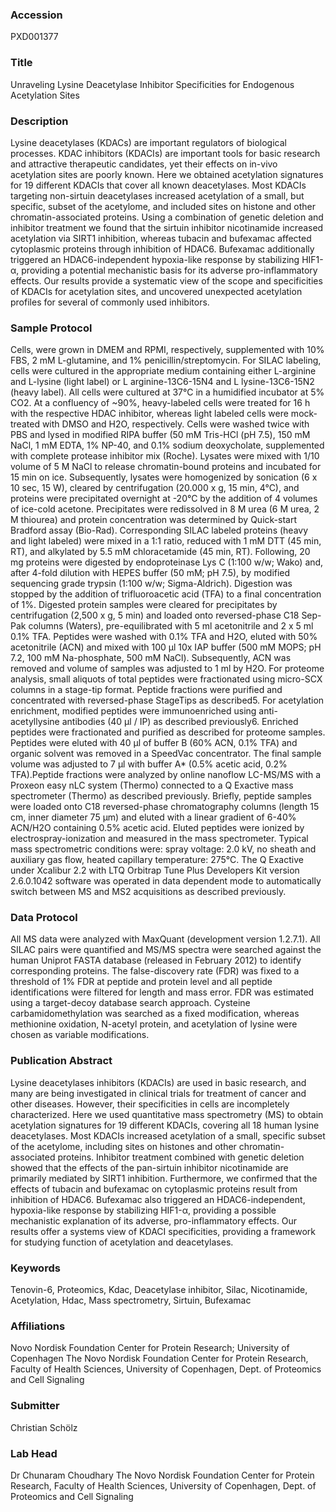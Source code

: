 ### Accession
PXD001377

### Title
Unraveling Lysine Deacetylase Inhibitor Specificities for Endogenous Acetylation Sites

### Description
Lysine deacetylases (KDACs) are important regulators of biological processes. KDAC inhibitors (KDACIs) are important tools for basic research and attractive therapeutic candidates, yet their effects on in-vivo acetylation sites are poorly known. Here we obtained acetylation signatures for 19 different KDACIs that cover all known deacetylases. Most KDACIs targeting non-sirtuin deacetylases increased acetylation of a small, but specific, subset of the acetylome, and included sites on histone and other chromatin-associated proteins.  Using a combination of genetic deletion and inhibitor treatment we found that the sirtuin inhibitor nicotinamide increased acetylation via SIRT1 inhibition, whereas tubacin and bufexamac affected cytoplasmic proteins through inhibition of HDAC6. Bufexamac additionally triggered an HDAC6-independent hypoxia-like response by stabilizing HIF1-α, providing a potential mechanistic basis for its adverse pro-inflammatory effects. Our results provide a systematic view of the scope and specificities of KDACIs for acetylation sites, and uncovered unexpected acetylation profiles for several of commonly used inhibitors.

### Sample Protocol
Cells, were grown in DMEM and RPMI, respectively, supplemented with 10% FBS, 2 mM L-glutamine, and 1% penicillin/streptomycin. For SILAC labeling, cells were cultured in the appropriate medium containing either L-arginine and L-lysine (light label) or L arginine-13C6-15N4 and L lysine-13C6-15N2 (heavy label). All cells were cultured at 37°C in a humidified incubator at 5% CO2. At a confluency of ~90%, heavy-labeled cells were treated for 16 h with the respective HDAC inhibitor, whereas light labeled cells were mock-treated with DMSO and H2O, respectively. Cells were washed twice with PBS and lysed in modified RIPA buffer (50 mM Tris-HCl (pH 7.5), 150 mM NaCl, 1 mM EDTA, 1% NP-40, and 0.1% sodium deoxycholate, supplemented with complete protease inhibitor mix (Roche). Lysates were mixed with 1/10 volume of 5 M NaCl to release chromatin-bound proteins and incubated for 15 min on ice. Subsequently, lysates were homogenized by sonication (6 x 10 sec, 15 W), cleared by centrifugation (20.000 x g, 15 min, 4°C), and proteins were precipitated overnight at -20°C by the addition of 4 volumes of ice-cold acetone. Precipitates were redissolved in 8 M urea (6 M urea, 2 M thiourea) and protein concentration was determined by Quick-start Bradford assay (Bio-Rad). Corresponding SILAC labeled proteins (heavy and light labeled) were mixed in a 1:1 ratio, reduced with 1 mM DTT (45 min, RT), and alkylated by 5.5 mM chloracetamide (45 min, RT). Following, 20 mg proteins were digested by endoproteinase Lys C (1:100 w/w; Wako) and, after 4-fold dilution with HEPES buffer (50 mM; pH 7.5), by modified sequencing grade trypsin (1:100 w/w; Sigma-Aldrich). Digestion was stopped by the addition of trifluoroacetic acid (TFA) to a final concentration of 1%. Digested protein samples were cleared for precipitates by centrifugation (2,500 x g, 5 min) and loaded onto reversed-phase C18 Sep-Pak columns (Waters), pre-equilibrated with 5 ml acetonitrile and 2 x 5 ml 0.1% TFA. Peptides were washed with 0.1% TFA and H2O, eluted with 50% acetonitrile (ACN) and mixed with 100 µl 10x IAP buffer (500 mM MOPS; pH 7.2, 100 mM Na-phosphate, 500 mM NaCl). Subsequently, ACN was removed and volume of samples was adjusted to 1 ml by H2O. For proteome analysis, small aliquots of total peptides were fractionated using micro-SCX columns in a stage-tip format. Peptide fractions were purified and concentrated with reversed-phase StageTips as described5. For acetylation enrichment, modified peptides were immunoenriched using anti-acetyllysine antibodies (40 µl / IP) as described previously6. Enriched peptides were fractionated and purified as described for proteome samples. Peptides were eluted with 40 µl of buffer B (60% ACN, 0.1% TFA) and organic solvent was removed in a SpeedVac concentrator. The final sample volume was adjusted to 7 µl with buffer A* (0.5% acetic acid, 0.2% TFA).Peptide fractions were analyzed by online nanoflow LC-MS/MS with a Proxeon easy nLC system (Thermo) connected to a Q Exactive mass spectrometer (Thermo) as described previously. Briefly, peptide samples were loaded onto C18 reversed-phase chromatography columns (length 15 cm, inner diameter 75 µm) and eluted with a linear gradient of 6-40% ACN/H2O containing 0.5% acetic acid. Eluted peptides were ionized by electrospray-ionization and measured in the mass spectrometer. Typical mass spectrometric conditions were: spray voltage: 2.0 kV, no sheath and auxiliary gas flow, heated capillary temperature: 275°C. The Q Exactive under Xcalibur 2.2 with LTQ Orbitrap Tune Plus Developers Kit version 2.6.0.1042 software was operated in data dependent mode to automatically switch between MS and MS2 acquisitions as described previously.

### Data Protocol
All MS data were analyzed with MaxQuant (development version 1.2.7.1). All SILAC pairs were quantified and MS/MS spectra were searched against the human Uniprot FASTA database (released in February 2012) to identify corresponding proteins. The false-discovery rate (FDR) was fixed to a threshold of 1% FDR at peptide and protein level and all peptide identifications were filtered for length and mass error. FDR was estimated using a target-decoy database search approach. Cysteine carbamidomethylation was searched as a fixed modification, whereas methionine oxidation, N-acetyl protein, and acetylation of lysine were chosen as variable modifications.

### Publication Abstract
Lysine deacetylases inhibitors (KDACIs) are used in basic research, and many are being investigated in clinical trials for treatment of cancer and other diseases. However, their specificities in cells are incompletely characterized. Here we used quantitative mass spectrometry (MS) to obtain acetylation signatures for 19 different KDACIs, covering all 18 human lysine deacetylases. Most KDACIs increased acetylation of a small, specific subset of the acetylome, including sites on histones and other chromatin-associated proteins. Inhibitor treatment combined with genetic deletion showed that the effects of the pan-sirtuin inhibitor nicotinamide are primarily mediated by SIRT1 inhibition. Furthermore, we confirmed that the effects of tubacin and bufexamac on cytoplasmic proteins result from inhibition of HDAC6. Bufexamac also triggered an HDAC6-independent, hypoxia-like response by stabilizing HIF1-&#x3b1;, providing a possible mechanistic explanation of its adverse, pro-inflammatory effects. Our results offer a systems view of KDACI specificities, providing a framework for studying function of acetylation and deacetylases.

### Keywords
Tenovin-6, Proteomics, Kdac, Deacetylase inhibitor, Silac, Nicotinamide, Acetylation, Hdac, Mass spectrometry, Sirtuin, Bufexamac

### Affiliations
Novo Nordisk Foundation Center for Protein Research; University of Copenhagen
The Novo Nordisk Foundation Center for Protein Research, Faculty of Health Sciences, University of Copenhagen, Dept. of Proteomics and Cell Signaling

### Submitter
Christian Schölz

### Lab Head
Dr Chunaram Choudhary
The Novo Nordisk Foundation Center for Protein Research, Faculty of Health Sciences, University of Copenhagen, Dept. of Proteomics and Cell Signaling


